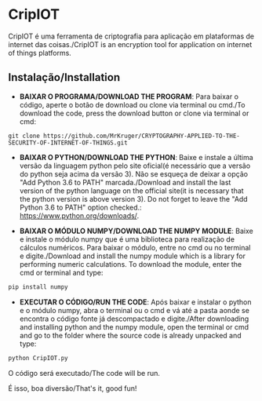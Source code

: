 # CripIOT

CripIOT é uma ferramenta de criptografia para aplicação em plataformas de internet das coisas./CripIOT is an encryption tool for application on internet of things platforms.

## Instalação/Installation

* **BAIXAR O PROGRAMA/DOWNLOAD THE PROGRAM**: Para baixar o código, aperte o botão de download ou clone via terminal ou cmd./To download the code, press the download button or clone  via terminal or cmd:

```git
git clone https://github.com/MrKruger/CRYPTOGRAPHY-APPLIED-TO-THE-SECURITY-OF-INTERNET-OF-THINGS.git
```

* **BAIXAR O PYTHON/DOWNLOAD THE PYTHON**: Baixe e instale a última versão da linguagem python pelo site oficial(é necessário que a versão do python seja acima da versão 3). Não se esqueça de deixar a opção "Add Python 3.6 to PATH" marcada./Download and install the last version of the python language on the official site(it is necessary that the python version is above version 3). Do not forget to leave the "Add Python 3.6 to PATH" option checked.: https://www.python.org/downloads/.

* **BAIXAR O MÓDULO NUMPY/DOWNLOAD THE NUMPY MODULE**: Baixe e instale o módulo numpy que é uma biblioteca para realização de cálculos numéricos. Para baixar o módulo, entre no cmd ou no terminal e digite./Download and install the numpy module which is a library for performing numeric calculations. To download the module, enter the cmd or terminal and type:

```py
pip install numpy
```

* **EXECUTAR O CÓDIGO/RUN THE CODE**: Após baixar e instalar o python e o módulo numpy, abra o terminal ou o cmd e vá até a pasta aonde se encontra o código fonte já descompactado e digite./After downloading and installing python and the numpy module, open the terminal or cmd and go to the folder where the source code is already unpacked and type:

```py 
python CripIOT.py
```

O código será executado/The code will be run.

É isso, boa diversão/That's it, good fun!                                           

